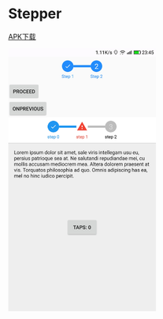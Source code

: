 # Stepper

[APK下载](https://github.com/daliammao/Stepper/raw/master/app/apk/app-debug.apk)

<div class='row'>
    <img src='https://github.com/daliammao/Stepper/blob/master/image1.jpg?raw=true' width="300px"/>
</div>

